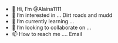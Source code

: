 - 👋 Hi, I’m @Alaina1111
- 👀 I’m interested in ... Dirt roads and mudd
- 🌱 I’m currently learning ...
- 💞️ I’m looking to collaborate on ...
- 📫 How to reach me .... Email

<!---
Alaina1111/Alaina1111 is a ✨ special ✨ repository because its `README.md` (this file) appears on your GitHub profile.
You can click the Preview link to take a look at your changes.
--->
